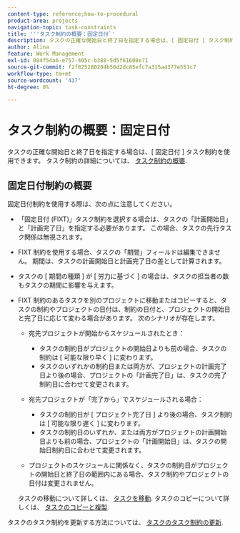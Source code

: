 ```yaml
---
content-type: reference;how-to-procedural
product-area: projects
navigation-topic: task-constraints
title: '''タスク制約の概要：固定日付`'
description: タスクの正確な開始日と終了日を指定する場合は、[ 固定日付 ] タスク制約を使用できます。 タスク制約の詳細については、「タスク制約の概要」を参照してください。
author: Alina
feature: Work Management
exl-id: 084f54a6-e757-405c-b388-5d5f61608e71
source-git-commit: f2f825280204b56d2dc85efc7a315a4377e551c7
workflow-type: tm+mt
source-wordcount: '437'
ht-degree: 0%

---
```


# タスク制約の概要：固定日付

タスクの正確な開始日と終了日を指定する場合は、[ 固定日付 ] タスク制約を使用できます。 タスク制約の詳細については、 [タスク制約の概要](../../../manage-work/tasks/task-constraints/task-constraint-overview.md).

## 固定日付制約の概要

固定日付制約を使用する際は、次の点に注意してください。

* 「固定日付 (FIXT)」タスク制約を選択する場合は、タスクの「計画開始日」と「計画完了日」を指定する必要があります。 この場合、タスクの先行タスク関係は無視されます。
* FIXT 制約を使用する場合、タスクの「期間」フィールドは編集できません。 期間は、タスクの計画開始日と計画完了日の差として計算されます。
* タスクの [ 期間の種類 ] が [ 労力に基づく ] の場合は、タスクの担当者の数もタスクの期間に影響を与えます。
* FIXT 制約のあるタスクを別のプロジェクトに移動またはコピーすると、タスクの制約やプロジェクトの日付は、制約の日付と、プロジェクトの開始日と完了日に応じて変わる場合があります。 次のシナリオが存在します。

   * 宛先プロジェクトが開始からスケジュールされたとき：

      * タスクの制約日がプロジェクトの開始日よりも前の場合、タスクの制約は [ 可能な限り早く ] に変わります。
      * タスクのいずれかの制約日または両方が、プロジェクトの計画完了日より後の場合、プロジェクトの「計画完了日」は、タスクの完了制約日に合わせて変更されます。
   * 宛先プロジェクトが「完了から」でスケジュールされる場合：

      * タスクの制約日が [ プロジェクト完了日 ] より後の場合、タスク制約は [ 可能な限り遅く ] に変わります。
      * タスクの制約日のいずれか、または両方がプロジェクトの計画開始日よりも前の場合、プロジェクトの「計画開始日」は、タスクの開始日制約日に合わせて変更されます。
   * プロジェクトのスケジュールに関係なく、タスクの制約日がプロジェクトの開始日と終了日の範囲内にある場合、タスク制約やプロジェクトの日付は変更されません。

   タスクの移動について詳しくは、 [タスクを移動](../../../manage-work/tasks/manage-tasks/move-tasks.md). タスクのコピーについて詳しくは、 [タスクのコピーと複製](../../../manage-work/tasks/manage-tasks/copy-and-duplicate-tasks.md).

タスクのタスク制約を更新する方法については、 [タスクのタスク制約の更新](../../../manage-work/tasks/task-constraints/update-task-constraint-of-task.md).

<!--
<div data-mc-conditions="QuicksilverOrClassic.Draft mode">
<h2>Use the Fixed Dates Task Constraint</h2>
<p>(NOTE:&nbsp;replaced with new article linked above) </p>
<p>To update the Task Constraint to Finish No Later Than:</p>
<ol>
<li value="1">Go to a task whose Task Constraint you want to update.</li>
<li value="2"> <p data-mc-conditions="QuicksilverOrClassic.Quicksilver">Click the <strong>More</strong> icon <img src="assets/qs-more-icon-on-an-object.png"> next to the task name, then click <strong>Edit</strong>.</p> </li>
<li value="3">In the <strong>Overview</strong> section, expand the <strong>Task Constraint</strong> drop-down menu.</li>
<li value="4"> <p>Select <strong>Fixed Dates</strong>.</p> </li>
<li value="5"> <p>Specify a <strong>Planned Start Date</strong>.</p> <p>The task must start on this date. </p> </li>
<li value="6"> <p>Specify a <strong>Planned Completion Date</strong>.</p> <p>The task must complete on this date. </p> </li>
<li value="7">Click <strong>Save Changes</strong>.</li>
</ol>
</div>
-->
